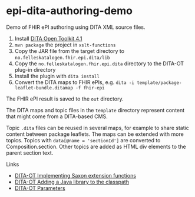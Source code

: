 # epi-dita-authoring-demo

Demo of FHIR ePI authoring using DITA XML source files.

1. Install [DITA Open Toolkit 4.1](https://www.dita-ot.org/)
1. `mvn package` the project in `xslt-functions`
1. Copy the JAR file from the target directory to `no.felleskatalogen.fhir.epi.dita/lib`
1. Copy the `no.felleskatalogen.fhir.epi.dita` directory to the DITA-OT plug-in directory
1. Install the plugin with `dita install`
1. Convert the DITA maps to FHIR ePIs, e.g. `dita -i template/package-leaflet-bundle.ditamap -f fhir-epi`

The FHIR ePI result is saved to the `out` directory.

The DITA maps and topic files in the `template` directory represent content that might come from a DITA-based CMS.

Topic `.dita` files can be reused in several maps, for example to share static content between package leaflets. The maps can be extended with more topics. Topics with `data[@name = 'sectionId']` are converted to Composition.section. Other topics are added as HTML div elements to the parent section text.

Links

* [DITA-OT Implementing Saxon extension functions](https://www.dita-ot.org/4.1/topics/implement-saxon-extension-functions.html)
* [DITA-OT Adding a Java library to the classpath](https://www.dita-ot.org/4.1/topics/plugin-javalib.html)
* [DITA-OT Parameters](https://www.dita-ot.org/4.1/parameters/parameters_intro.html)
